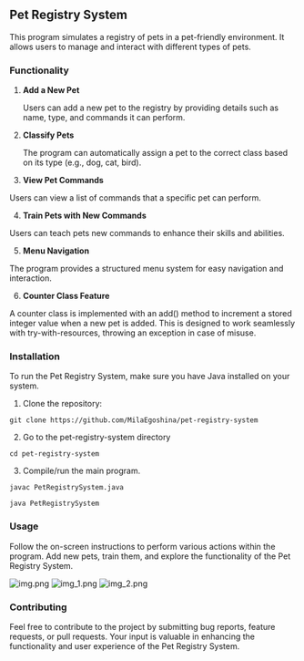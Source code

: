 ## Pet Registry System

This program simulates a registry of pets in a pet-friendly environment. It allows users to manage and interact with different types of pets.

### Functionality
1. **Add a New Pet**


   Users can add a new pet to the registry by providing details such as name, type, and commands it can perform.

2. **Classify Pets**


   The program can automatically assign a pet to the correct class based on its type (e.g., dog, cat, bird).

3.  **View Pet Commands**


   Users can view a list of commands that a specific pet can perform.

4.  **Train Pets with New Commands**


   Users can teach pets new commands to enhance their skills and abilities.

5.  **Menu Navigation**


   The program provides a structured menu system for easy navigation and interaction.

6.  **Counter Class Feature**


   A counter class is implemented with an add() method to increment a stored integer value when a new pet is added. This is designed to work seamlessly with try-with-resources, throwing an exception in case of misuse.

### Installation

To run the Pet Registry System, make sure you have Java installed on your system.

1. Clone the repository:

```git clone https://github.com/MilaEgoshina/pet-registry-system```

2. Go to the pet-registry-system directory

```cd pet-registry-system```

3.  Compile/run the main program.
```
javac PetRegistrySystem.java

java PetRegistrySystem
```
###  Usage

Follow the on-screen instructions to perform various actions within the program. Add new pets, train them, and explore the functionality of the Pet Registry System.

![img.png](img.png)
![img_1.png](img_1.png)
![img_2.png](img_2.png)

### Contributing

Feel free to contribute to the project by submitting bug reports, feature requests, or pull requests. Your input is valuable in enhancing the functionality and user experience of the Pet Registry System.